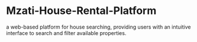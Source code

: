 # Mzati-House-Rental-Platform
a web-based platform for house searching, providing users with an intuitive interface to search and filter available properties.
